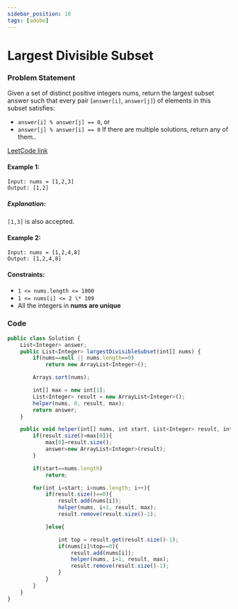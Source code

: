```yaml
---
sidebar_position: 10
tags: [adobe]
---
```


# Largest Divisible Subset

### Problem Statement

Given a set of distinct positive integers nums, return the largest subset answer such that every pair (`answer[i]`, `answer[j]`) of elements in this subset satisfies:

- `answer[i] % answer[j] == 0`, or
- `answer[j] % answer[i] == 0`
  If there are multiple solutions, return any of them..

[LeetCode link](https://leetcode.com/problems/largest-divisible-subset/)

#### Example 1:

```
Input: nums = [1,2,3]
Output: [1,2]
```

##### Explanation:

`[1,3]` is also accepted.

#### Example 2:

```
Input: nums = [1,2,4,8]
Output: [1,2,4,8]
```

#### Constraints:

- `1 <= nums.length <= 1000`
- `1 <= nums[i] <= 2 \* 109`
- All the integers in **nums are unique**

### Code

```jsx title="Java Code"
public class Solution {
    List<Integer> answer;
    public List<Integer> largestDivisibleSubset(int[] nums) {
        if(nums==null || nums.length==0)
            return new ArrayList<Integer>();

        Arrays.sort(nums);

        int[] max = new int[1];
        List<Integer> result = new ArrayList<Integer>();
        helper(nums, 0, result, max);
        return answer;
    }

    public void helper(int[] nums, int start, List<Integer> result, int[] max){
        if(result.size()>max[0]){
            max[0]=result.size();
            answer=new ArrayList<Integer>(result);
        }

        if(start==nums.length)
            return;

        for(int i=start; i<nums.length; i++){
            if(result.size()==0){
                result.add(nums[i]);
                helper(nums, i+1, result, max);
                result.remove(result.size()-1);

            }else{

                int top = result.get(result.size()-1);
                if(nums[i]%top==0){
                    result.add(nums[i]);
                    helper(nums, i+1, result, max);
                    result.remove(result.size()-1);
                }
            }
        }
    }
}
```
